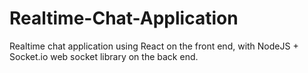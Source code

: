 # Realtime-Chat-Application
Realtime chat application using React on the front end, with NodeJS + Socket.io web socket library on the back end.
